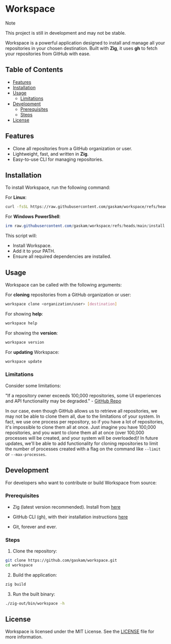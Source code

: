 # Workspace

> [!NOTE] 
> This project is still in development and may not be stable.

Workspace is a powerful application designed to install and manage all your repositories in your chosen destination. Built with **Zig**, it uses **gh** to fetch your repositories from GitHub with ease.

## Table of Contents
- [Features](#features)
- [Installation](#installation)
- [Usage](#usage)
  - [Limitations](#limitations)
- [Development](#development)
  - [Prerequisites](#prerequisites)
  - [Steps](#steps)
- [License](#license)

## Features
- Clone all repositories from a GitHub organization or user.
- Lightweight, fast, and written in **Zig**.
- Easy-to-use CLI for managing repositories.

## Installation
To install Workspace, run the following command:

For **Linux**:
```bash
curl -fsSL https://raw.githubusercontent.com/gaskam/workspace/refs/heads/main/install.sh | bash
```

For **Windows PowerShell**:
```powershell
irm raw.githubusercontent.com/gaskam/workspace/refs/heads/main/install.ps1 | iex
```

This script will:
- Install Workspace.
- Add it to your PATH.
- Ensure all required dependencies are installed.

## Usage
Workspace can be called with the following arguments:

For **cloning** repositories from a GitHub organization or user:
```bash
workspace clone <organization/user> [destination]
```

For showing **help**:
```bash
workspace help
```

For showing the **version**:
```bash
workspace version
```

For **updating** Workspace:
```bash
workspace update
```

### Limitations
Consider some limitations:

"If a repository owner exceeds 100,000 repositories, some UI experiences and API functionality may be degraded." - [GitHub Repo](https://docs.github.com/en/repositories/creating-and-managing-repositories/repository-limits) 

In our case, even though GitHub allows us to retrieve all repositories, we may not be able to clone them all, due to the limitations of your system. In fact, we use one process per repository, so if you have a lot of repositories, it's impossible to clone them all at once. Just imagine you have 100,000 repositories, and you want to clone them all at once (over 100,000 processes will be created, and your system will be overloaded)!
In future updates, we'll be able to add functionality for cloning repositories to limit the number of processes created with a flag on the command like `--limit` or `--max-processes`.

## Development
For developers who want to contribute or build Workspace from source:

### Prerequisites
* Zig (latest version recommended). Install from [here](https://ziglang.org/download/)

* GitHub CLI (gh), with their installation instructions [here](https://github.com/cli/cli#installation)

* Git, forever and ever.

### Steps
1. Clone the repository:

```bash
git clone https://github.com/gaskam/workspace.git
cd workspace
```

2. Build the application:

```bash
zig build
```

3. Run the built binary:

```bash
./zig-out/bin/workspace -h
```

## License

Workspace is licensed under the MIT License. See the [LICENSE](LICENSE) file for more information.
